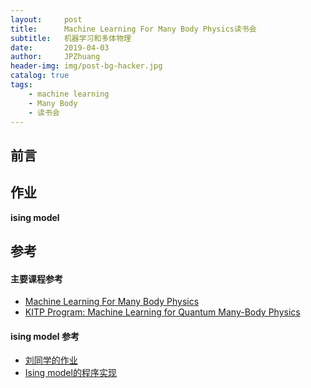 ```yaml
---
layout:     post
title:      Machine Learning For Many Body Physics读书会
subtitle:   机器学习和多体物理
date:       2019-04-03
author:     JPZhuang
header-img: img/post-bg-hacker.jpg
catalog: true
tags:
    - machine learning
    - Many Body
    - 读书会
---
```


## 前言



## 作业

**ising model** 







## 参考

 #### 主要课程参考

- [Machine Learning For Many Body Physics](https://www.perimeterinstitute.ca/video-library/collection/psi-2017/2018-machine-learning-many-body-physics-hayward-sierens?fbclid=IwAR2M6i89WvoWRj1VDEvK-s3tyMg-IrWlwCSAALc4xcQEC3hAM6liWW8Egl4)
- [KITP Program: Machine Learning for Quantum Many-Body Physics](http://online.kitp.ucsb.edu/online/machine19/?fbclid=IwAR2M6i89WvoWRj1VDEvK-s3tyMg-IrWlwCSAALc4xcQEC3hAM6liWW8Egl4)
 
 #### ising model 参考
 
 - [刘同学的作业](https://github.com/CYLphysics/NNIsing2D/blob/master/NNIsing2D.ipynb?fbclid=IwAR3yre8E6mrneRCuJOiuloKyWYzqIVaE8DlyW2VaNHUCI_OGjSd2azyfz1E)
 - [Ising model的程序实现](https://rajeshrinet.github.io/blog/2014/ising-model/?fbclid=IwAR2wX1zlkFQXEK0fiHoDPVZO5uQ8-pPmltUq2OazbK2NoMPmtjMgVBfNErM)
